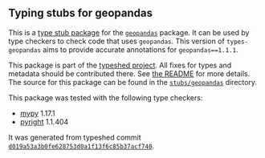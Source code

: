 ## Typing stubs for geopandas

This is a [type stub package](https://typing.python.org/en/latest/tutorials/external_libraries.html)
for the [`geopandas`](https://github.com/geopandas/geopandas) package. It can be used by type checkers
to check code that uses `geopandas`. This version of
`types-geopandas` aims to provide accurate annotations for
`geopandas==1.1.1`.

This package is part of the [typeshed project](https://github.com/python/typeshed).
All fixes for types and metadata should be contributed there.
See [the README](https://github.com/python/typeshed/blob/main/README.md)
for more details. The source for this package can be found in the
[`stubs/geopandas`](https://github.com/python/typeshed/tree/main/stubs/geopandas)
directory.

This package was tested with the following type checkers:
* [mypy](https://github.com/python/mypy/) 1.17.1
* [pyright](https://github.com/microsoft/pyright) 1.1.404

It was generated from typeshed commit
[`d019a53a3b0fe628753d0a1f13f6c85b37acf740`](https://github.com/python/typeshed/commit/d019a53a3b0fe628753d0a1f13f6c85b37acf740).